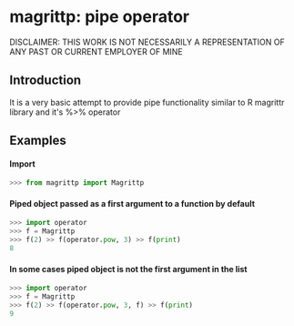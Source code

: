 # magrittp: pipe operator

DISCLAIMER: THIS WORK IS NOT NECESSARILY A REPRESENTATION OF ANY PAST OR CURRENT EMPLOYER OF MINE

## Introduction

It is a very basic attempt to provide pipe functionality similar to R magrittr library and it's %>% operator

## Examples

#### Import
```python
>>> from magrittp import Magrittp
```

#### Piped object passed as a first argument to a function by default
```python
>>> import operator
>>> f = Magrittp
>>> f(2) >> f(operator.pow, 3) >> f(print)
8
```

#### In some cases piped object is not the first argument in the list
```python
>>> import operator
>>> f = Magrittp
>>> f(2) >> f(operator.pow, 3, f) >> f(print)
9
```
